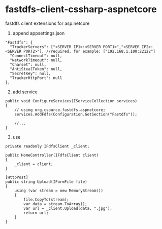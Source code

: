 # fastdfs-client-cssharp-aspnetcore
fastdfs client extensions for asp.netcore

1. append appsettings.json 
```
"Fastdfs": {
  "TrackerServers": ["<SERVER IP1>:<SERVER PORT1>","<SERVER IP2>:<SERVER PORT2>"], //required, for example: ["192.168.1.100:22122"]
  "ConnectTimeout": null,
  "NetworkTimeout": null,
  "Charset": null,
  "AntiStealToken": null,
  "SecretKey": null,
  "TrackerHttpPort": null
},
```
2. add service
```
public void ConfigureServices(IServiceCollection services)
{
    // using org.csource.fastdfs.aspnetcore;
    services.AddFdfs(Configuration.GetSection("Fastdfs")); 

    //...
}
```
3. use
```
private readonly IFdfsClient _client;

public HomeController(IFdfsClient client)
{
    _client = client;
}

[HttpPost]
public string Upload(IFormFile file)
{
    using (var stream = new MemoryStream())
    {
        file.CopyTo(stream);
        var data = stream.ToArray();
        var url = _client.Upload(data, ".jpg");
        return url;
    }
}
```

